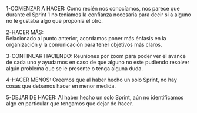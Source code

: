 1-COMENZAR A HACER: 
Como recién nos conocíamos, nos parece que durante el Sprint 1 no teníamos la confianza necesaria para decir si a alguno no le gustaba algo que proponía el otro.

2-HACER MÁS:    
Relacionado al punto anterior, acordamos poner más énfasis en la organización y la comunicación para tener objetivos más claros.

3-CONTINUAR HACIENDO: 
Reuniones por zoom para poder ver el avance de cada uno y ayudarnos en caso de que alguno no este pudiendo resolver algún problema que se le presente o tenga alguna duda.

4-HACER MENOS: 
Creemos que al haber hecho un solo Sprint, no hay cosas que debamos hacer en menor medida.

5-DEJAR DE HACER: 
Al haber hecho un solo Sprint, aún no identificamos algo en particular que tengamos que dejar de hacer.
